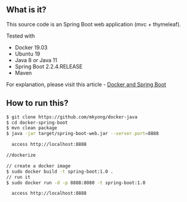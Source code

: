 ## What is it?
This source code is an Spring Boot web application (mvc + thymeleaf).
 
Tested with
* Docker 19.03
* Ubuntu 19
* Java 8 or Java 11
* Spring Boot 2.2.4.RELEASE
* Maven

For explanation, please visit this article - [Docker and Spring Boot](https://mkyong.com/docker/docker-spring-boot-examples/)

## How to run this?
```bash
$ git clone https://github.com/mkyong/docker-java
$ cd docker-spring-boot
$ mvn clean package
$ java -jar target/spring-boot-web.jar --server.port=8888

  access http://localhost:8888

//dockerize

// create a docker image
$ sudo docker build -t spring-boot:1.0 .
// run it
$ sudo docker run -d -p 8888:8080 -t spring-boot:1.0

  access http://localhost:8888
```
